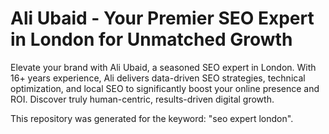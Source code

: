 # Ali Ubaid - Your Premier SEO Expert in London for Unmatched Growth

Elevate your brand with Ali Ubaid, a seasoned SEO expert in London. With 16+ years experience, Ali delivers data-driven SEO strategies, technical optimization, and local SEO to significantly boost your online presence and ROI. Discover truly human-centric, results-driven digital growth.

This repository was generated for the keyword: "seo expert london".